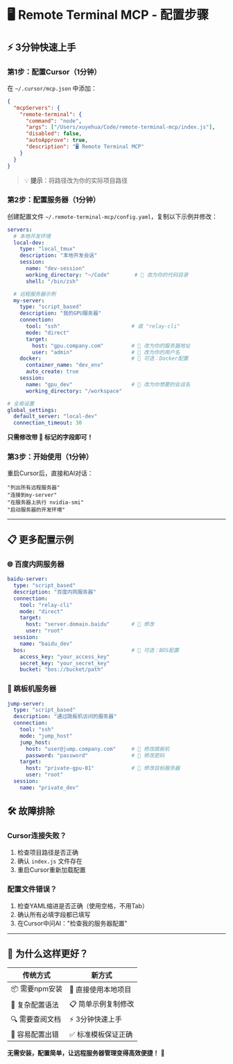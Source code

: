 # 🖥️ Remote Terminal MCP - 配置步骤

## ⚡ 3分钟快速上手

### 第1步：配置Cursor（1分钟）

在 `~/.cursor/mcp.json` 中添加：

```json
{
  "mcpServers": {
    "remote-terminal": {
      "command": "node",
      "args": ["/Users/xuyehua/Code/remote-terminal-mcp/index.js"],
      "disabled": false,
      "autoApprove": true,
      "description": "🖥️ Remote Terminal MCP"
    }
  }
}
```

> 💡 **提示**：将路径改为你的实际项目路径

### 第2步：配置服务器（1分钟）

创建配置文件 `~/.remote-terminal-mcp/config.yaml`，复制以下示例并修改：

```yaml
servers:
  # 本地开发环境
  local-dev:
    type: "local_tmux"
    description: "本地开发会话"
    session:
      name: "dev-session"
      working_directory: "~/Code"        # 📍 改为你的代码目录
      shell: "/bin/zsh"

  # 远程服务器示例
  my-server:
    type: "script_based"
    description: "我的GPU服务器"
    connection:
      tool: "ssh"                       # 或 "relay-cli"
      mode: "direct"
      target:
        host: "gpu.company.com"         # 📍 改为你的服务器地址
        user: "admin"                   # 📍 改为你的用户名
    docker:                             # 📍 可选：Docker配置
      container_name: "dev_env"
      auto_create: true
    session:
      name: "gpu_dev"                   # 📍 改为你想要的会话名
      working_directory: "/workspace"

# 全局设置
global_settings:
  default_server: "local-dev"
  connection_timeout: 30
```

**只需修改带 📍 标记的字段即可！**

### 第3步：开始使用（1分钟）

重启Cursor后，直接和AI对话：

```
"列出所有远程服务器"
"连接到my-server" 
"在服务器上执行 nvidia-smi"
"启动服务器的开发环境"
```

---

## 📋 更多配置示例

### 🌐 百度内网服务器
```yaml
baidu-server:
  type: "script_based"
  description: "百度内网服务器"
  connection:
    tool: "relay-cli"
    mode: "direct"
    target:
      host: "server.domain.baidu"       # 📍 修改
      user: "root"
  session:
    name: "baidu_dev"
  bos:                                  # 📍 可选：BOS配置
    access_key: "your_access_key"
    secret_key: "your_secret_key"
    bucket: "bos://bucket/path"
```

### 🌊 跳板机服务器
```yaml
jump-server:
  type: "script_based"
  description: "通过跳板机访问的服务器"
  connection:
    tool: "ssh"
    mode: "jump_host"
    jump_host:
      host: "user@jump.company.com"     # 📍 修改跳板机
      password: "password"              # 📍 修改密码
    target:
      host: "private-gpu-01"            # 📍 修改目标服务器
      user: "root"
  session:
    name: "private_dev"
```

## 🛠️ 故障排除

### Cursor连接失败？
1. 检查项目路径是否正确
2. 确认 `index.js` 文件存在  
3. 重启Cursor重新加载配置

### 配置文件错误？
1. 检查YAML缩进是否正确（使用空格，不用Tab）
2. 确认所有必填字段都已填写
3. 在Cursor中问AI："检查我的服务器配置"

---

## 🎉 为什么这样更好？

| 传统方式 | 新方式 |
|---------|-------|
| 📦 需要npm安装 | 🚀 直接使用本地项目 |
| 📝 复杂配置语法 | 📋 简单示例复制修改 |
| 🔍 需要查阅文档 | ⚡ 3分钟快速上手 |
| 🐛 容易配置出错 | ✅ 标准模板保证正确 |

**无需安装，配置简单，让远程服务器管理变得高效便捷！** 🚀 